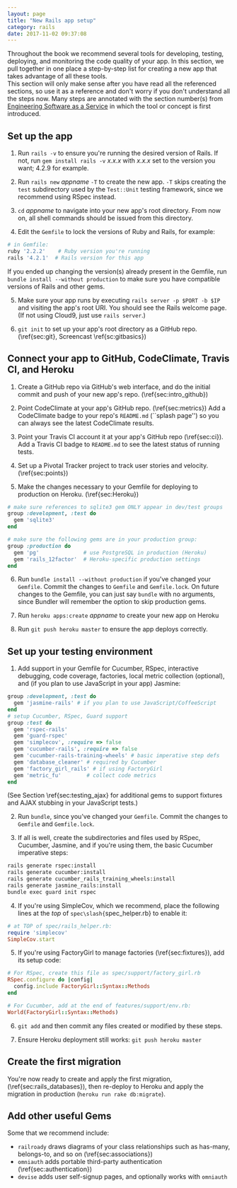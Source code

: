 ```yaml
---
layout: page
title: "New Rails app setup"
category: rails
date: 2017-11-02 09:37:08
---
```


Throughout the book we recommend several tools for developing, testing,
deploying, and monitoring the code quality of your app.  In this
section, we pull together in one place a step-by-step list for creating
a new app that takes advantage of all these tools.  
This section will only make sense after you have read all the referenced
sections, so use it as a reference and don't worry if you don't
understand all the steps now.  Many steps are
annotated with the section number(s) from 
[Engineering Software as a Service](https://www.saasbook.info)
in which the tool or concept 
is first introduced.

## Set up the app

1.  Run `rails -v` to ensure you're running the desired version of
  Rails.  If not, run `gem install rails -v` _x.x.x_ with _x.x.x_ set to the version you want; 4.2.9 for example.

2. Run `rails new` _appname_ `-T` to create the new app.
  `-T` skips creating the `test` subdirectory used by the
  `Test::Unit` testing framework, since we recommend
  using RSpec instead.  

3. `cd` _appname_ to navigate into your new app's root
  directory.  From now on, all shell commands should be issued from this
  directory.

4. Edit the `Gemfile`
  to lock the versions of Ruby and Rails, for example:

```ruby
# in Gemfile:
ruby '2.2.2'    # Ruby version you're running
rails '4.2.1'  # Rails version for this app
```

If you ended up changing the version(s) already present in the
Gemfile, run `bundle install --without production` to make sure
you have compatible versions of Rails and other gems.

5. Make sure your app runs by executing
  `rails server -p $PORT -b $IP` and visiting the app's root URI.
  You should see the Rails welcome page.  (If not using Cloud9, just use
  `rails server`.)

6. `git init` to set up your app's root directory as a GitHub
  repo.  (\ref{sec:git}, Screencast \ref{sc:gitbasics})

##  Connect your app to GitHub, CodeClimate, Travis CI, and Heroku

1. Create a GitHub repo via GitHub's web
  interface, and do the initial commit and push of your new app's
  repo. (\ref{sec:intro_github})  

2. Point CodeClimate at your app's GitHub
  repo.   (\ref{sec:metrics})  Add a CodeClimate badge to your
  repo's `README.md` (``splash page'') so you can always see the
  latest CodeClimate results.

3. Point your Travis CI account it at your app's GitHub
  repo (\ref{sec:ci}).  Add a Travis CI badge to `README.md` to see the latest status
  of running tests.

4. Set up a Pivotal Tracker project to track user stories and
  velocity.  (\ref{sec:points}) 

5. Make the changes necessary to your Gemfile for deploying to
  production on Heroku. (\ref{sec:Heroku})

```ruby
# make sure references to sqlite3 gem ONLY appear in dev/test groups
group :development, :test do
  gem 'sqlite3'
end 

# make sure the following gems are in your production group:
group :production do
  gem 'pg'              # use PostgreSQL in production (Heroku)
  gem 'rails_12factor'  # Heroku-specific production settings
end
```

6. Run `bundle install --without production`
  if you've changed your `Gemfile`.  Commit the
  changes to `Gemfile` and `Gemfile.lock`.  On future changes to the
  Gemfile, 
  you can just say `bundle` with no arguments, since Bundler will
  remember the option to 
  skip production gems.


7. Run `heroku apps:create` _appname_ to create your new app on Heroku

8. Run `git push heroku master` to ensure the app deploys correctly.

## Set up your testing environment

1. Add support in your Gemfile for Cucumber, RSpec, interactive
debugging, code coverage, factories, local metric collection (optional),
and (if you plan to use JavaScript
in your app) Jasmine:

```ruby
group :development, :test do
  gem 'jasmine-rails' # if you plan to use JavaScript/CoffeeScript
end
# setup Cucumber, RSpec, Guard support
group :test do
  gem 'rspec-rails'
  gem 'guard-rspec'
  gem 'simplecov', :require => false
  gem 'cucumber-rails', :require => false
  gem 'cucumber-rails-training-wheels' # basic imperative step defs
  gem 'database_cleaner' # required by Cucumber
  gem 'factory_girl_rails' # if using FactoryGirl
  gem 'metric_fu'        # collect code metrics
end
```

(See Section \ref{sec:testing_ajax} for additional gems to support
fixtures and AJAX stubbing in your JavaScript tests.)

2. Run `bundle`, since you've changed your `Gemfile`.  Commit the
  changes to `Gemfile` and `Gemfile.lock`.

3. If all is well, create the subdirectories and files used by
   RSpec,  Cucumber, Jasmine, and if you're using
  them, the basic Cucumber imperative steps:

```bash
rails generate rspec:install
rails generate cucumber:install
rails generate cucumber_rails_training_wheels:install
rails generate jasmine_rails:install
bundle exec guard init rspec
```

4. If you're using SimpleCov, which we recommend, place the following
  lines at the _top_ of `spec\slash{`spec\_helper.rb} to enable
  it:

```ruby
# at TOP of spec/rails_helper.rb:
require 'simplecov'
SimpleCov.start
```

5. If you're using FactoryGirl to manage factories
  (\ref{sec:fixtures}), add its setup code:

```ruby
# For RSpec, create this file as spec/support/factory_girl.rb
RSpec.configure do |config|
  config.include FactoryGirl::Syntax::Methods
end
```

```ruby
# For Cucumber, add at the end of features/support/env.rb:
World(FactoryGirl::Syntax::Methods)
```

6. `git add` and then commit any files created or modified by these steps.

7. Ensure Heroku deployment still works: `git push heroku master`

## Create the first migration

You're now ready to create and apply the first migration,
(\ref{sec:rails_databases}),
then re-deploy to Heroku and apply the migration in production
(`heroku run rake db:migrate`).

## Add other useful Gems

Some that we recommend include:

* `railroady` draws diagrams of your class relationships such as
  has-many, belongs-to, and so on (\ref{sec:associations})
* `omniauth` adds portable third-party authentication
  (\ref{sec:authentication})
* `devise` adds user self-signup pages, and optionally works with
  `omniauth` 
